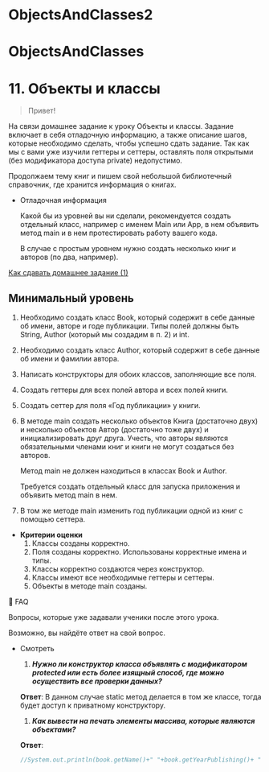# ObjectsAndClasses2
# ObjectsAndClasses
# 11. Объекты и классы

> Привет!

На связи домашнее задание к уроку Объекты и классы.
Задание включает в себя отладочную информацию, а также описание шагов, которые необходимо сделать, чтобы успешно сдать задание.
Так как мы с вами уже изучили геттеры и сеттеры, оставлять поля открытыми (без модификатора доступа private) недопустимо.
>

Продолжаем тему книг и пишем свой небольшой библиотечный справочник, где хранится информация о книгах.

- Отладочная информация

  Какой бы из уровней вы ни сделали, рекомендуется создать отдельный класс, например с именем Main или App, в нем объявить метод main и в нем протестировать работу вашего кода.

  В случае с простым уровнем нужно создать несколько книг и авторов (по два, например).


[Как сдавать домашнее задание (1)](https://www.notion.so/1-d139eb5cd4664c5d883fec198e03bb3c)

## Минимальный **уровень**

1. Необходимо создать класс Book, который содержит в себе данные об имени, авторе и годе публикации. Типы полей должны быть String, Author (который мы создадим  в п. 2) и int.
2. Необходимо создать класс Author, который содержит в себе данные об имени и фамилии автора.
3. Написать конструкторы для обоих классов, заполняющие все поля.
4. Создать геттеры для всех полей автора и всех полей книги.
5. Создать сеттер для поля «Год публикации» у книги.
6. В методе main создать несколько объектов Книга (достаточно двух) и несколько объектов Автор (достаточно тоже двух) и инициализировать друг друга. Учесть, что авторы являются обязательными членами книг и книги не могут создаться без авторов.

   Метод main не должен находиться в классах Book и Author.

   Требуется создать отдельный класс для запуска приложения и объявить метод main в нем.

7. В том же методе main изменить год публикации одной из книг с помощью сеттера.
- **Критерии оценки**
    1. Классы созданы корректно.
    2. Поля созданы корректно. Использованы корректные имена и типы.
    3. Классы корректно создаются через конструктор.
    4. Классы имеют все необходимые геттеры и сеттеры.
    5. Объекты в методе main созданы.

🐝 FAQ

Вопросы, которые уже задавали ученики после этого урока.

Возможно, вы найдёте ответ на свой вопрос.

- Смотреть
    1. ***Нужно ли конструктор класса объявлять с модификатором protected или есть более изящный способ, где можно осуществить все проверки данных?***

  **Ответ**: В данном случае static метод делается в том же классе, тогда будет доступ к приватному конструктору.

    1. ***Как вывести на печать элементы массива, которые являются объектами?***

  **Ответ**:

    ```java
    //System.out.println(book.getName()+" "+book.getYearPublishing()+ " " +book.getAuthorName());
    ```